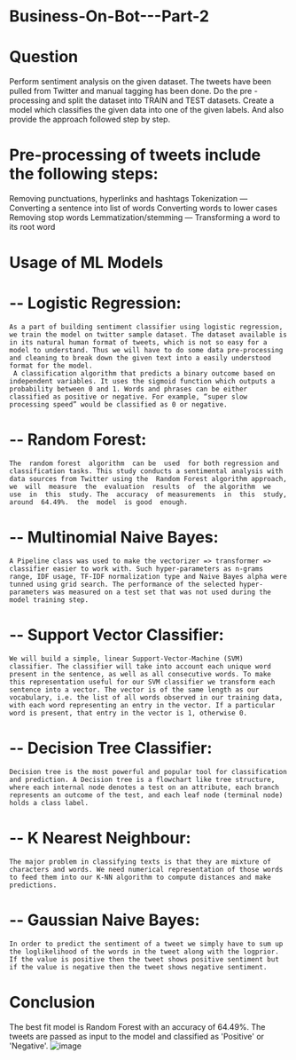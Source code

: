 # Business-On-Bot---Part-2
# Question
Perform sentiment analysis on the given dataset. The tweets have been pulled from Twitter and manual tagging has been done. Do the pre - processing and split the dataset into TRAIN and TEST datasets. Create a model which classifies the given data into one of the given labels. And also provide the approach followed step by step.

# Pre-processing of tweets include the following steps:
Removing punctuations, hyperlinks and hashtags
Tokenization — Converting a sentence into list of words
Converting words to lower cases
Removing stop words
Lemmatization/stemming — Transforming a word to its root word

# Usage of ML Models
# -- Logistic Regression:
    As a part of building sentiment classifier using logistic regression, we train the model on twitter sample dataset. The dataset available is in its natural human format of tweets, which is not so easy for a model to understand. Thus we will have to do some data pre-processing and cleaning to break down the given text into a easily understood format for the model.
     A classification algorithm that predicts a binary outcome based on independent variables. It uses the sigmoid function which outputs a probability between 0 and 1. Words and phrases can be either classified as positive or negative. For example, “super slow processing speed” would be classified as 0 or negative.

# -- Random Forest:
    The  random forest  algorithm  can be  used  for both regression and classification tasks. This study conducts a sentimental analysis with data sources from Twitter using the  Random Forest algorithm approach,  we  will  measure  the  evaluation  results  of  the algorithm  we  use  in  this  study. The  accuracy  of measurements  in  this  study,  around  64.49%.  the  model  is good  enough.
    
# -- Multinomial Naive Bayes:
    A Pipeline class was used to make the vectorizer => transformer => classifier easier to work with. Such hyper-parameters as n-grams range, IDF usage, TF-IDF normalization type and Naive Bayes alpha were tunned using grid search. The performance of the selected hyper-parameters was measured on a test set that was not used during the model training step.
    
# -- Support Vector Classifier:
    We will build a simple, linear Support-Vector-Machine (SVM) classifier. The classifier will take into account each unique word present in the sentence, as well as all consecutive words. To make this representation useful for our SVM classifier we transform each sentence into a vector. The vector is of the same length as our vocabulary, i.e. the list of all words observed in our training data, with each word representing an entry in the vector. If a particular word is present, that entry in the vector is 1, otherwise 0.
    
# -- Decision Tree Classifier:
    Decision tree is the most powerful and popular tool for classification and prediction. A Decision tree is a flowchart like tree structure, where each internal node denotes a test on an attribute, each branch represents an outcome of the test, and each leaf node (terminal node) holds a class label.
    
# -- K Nearest Neighbour:
    The major problem in classifying texts is that they are mixture of characters and words. We need numerical representation of those words to feed them into our K-NN algorithm to compute distances and make predictions.

# -- Gaussian Naive Bayes:
    In order to predict the sentiment of a tweet we simply have to sum up the loglikelihood of the words in the tweet along with the logprior. If the value is positive then the tweet shows positive sentiment but if the value is negative then the tweet shows negative sentiment.

# Conclusion
The best fit model is Random Forest with an accuracy of 64.49%. The tweets are passed as input to the model and classified as 'Positive' or 'Negative'.
![image](https://user-images.githubusercontent.com/72693064/170737230-ce8c91c9-68c2-4331-9e58-834470a023a2.png)
